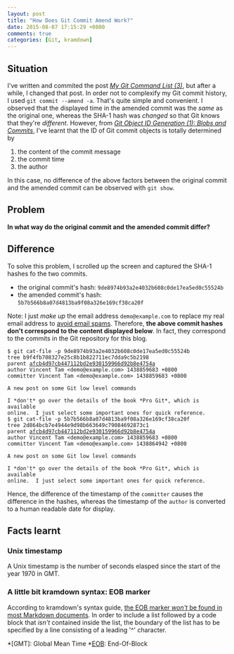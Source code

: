 ```yaml
---
layout: post
title: "How Does Git Commit Amend Work?"
date: 2015-08-07 17:15:29 +0800
comments: true
categories: [Git, kramdown]
---
```


Situation
---

I've written and commited the post [*My Git Command List (3)*][pp1],
but after a while, I changed that post.  In order not to complexify
my Git commit history, I used `git commit --amend -a`.  That's quite
simple and convenient.  I observed that the displayed time in the
amended commit was the *same* as the original one, whereas the SHA-1
hash was *changed* so that Git knows that they're *different*.
However, from
[*Git Object ID Generation (1): Blobs and Commits*][pp2], I've learnt
that the ID of Git commit objects is totally determined by

1. the content of the commit message
2. the commit time
3. the author

In this case, no difference of the above factors between the original
commit and the amended commit can be observed with `git show`.

Problem
---

**In what way do the original commit and the amended commit differ?**

<!-- more -->

Difference
---

To solve this problem, I scrolled up the screen and captured the SHA-1
hashes fo the two commits.

- the original commit's hash: `9de8974b93a2e4032b608c0de17ea5ed0c55524b`
- the amended commit's hash: `5b7b566b8a07d4813ba9f08a326e169cf38ca20f`

Note: I just *make up* the email address `demo@example.com` to replace
my real email address to [avoid email spams][nomailto].  Therefore,
**the above commit hashes don't correspond to the content displayed
below**.  In fact, they correspond to the commits in the Git
repository for this blog.

<pre class="cliUB"><code>$ git cat-file -p 9de8974b93a2e4032b608c0de17ea5ed0c55524b
tree b9f4fb708327e25c8b1b822711ec7dda9c5b2198
parent <a href="https://github.com/VincentTam/vincenttam.github.io/commit/afcb4d97cb447112bd2e930159966d92b8e4754a">afcb4d97cb447112bd2e930159966d92b8e4754a</a>
author Vincent Tam &lt;demo@example.com&gt; 1438859683 +0800
committer Vincent Tam &lt;demo@example.com&gt; <span class="UBHLCode">1438859683</span> +0800

A new post on some Git low level commands

I *don't* go over the details of the book *Pro Git*, which is available
online.  I just select some important ones for quick reference.
$ git cat-file -p 5b7b566b8a07d4813ba9f08a326e169cf38ca20f
tree 2d864bcb7e4944e9d98b663649c79084692873c1
parent <a href="https://github.com/VincentTam/vincenttam.github.io/commit/afcb4d97cb447112bd2e930159966d92b8e4754a">afcb4d97cb447112bd2e930159966d92b8e4754a</a>
author Vincent Tam &lt;demo@example.com&gt; 1438859683 +0800
committer Vincent Tam &lt;demo@example.com&gt; 1438864942 +0800

A new post on some Git low level commands

I *don't* go over the details of the book *Pro Git*, which is available
online.  I just select some important ones for quick reference.</code>
</pre>

Hence, the difference of the timestamp of the `committer` causes the
difference in the hashes, whereas the timestamp of the `author` is
converted to a human readable date for display.

Facts learnt
---

### Unix timestamp

A Unix timestamp is the number of seconds elasped since the start of
the year 1970 in GMT.

### A little bit kramdown syntax: EOB marker

According to kramdown's syntax guide,
[the EOB marker *won't* be found in most Markdown documents][eob].  In
order to include a list followed by a code block that *isn't*
contained inside the list, the boundary of the list has to be
specified by a line consisting of a leading '^' character.

[pp1]: /blog/2015/08/06/my-git-command-list-3/
[pp2]: /blog/2015/08/07/git-object-id-generation-1-blobs-and-commits/
[nomailto]: http://www.problogger.net/archives/2008/12/06/10-reasons-to-avoid-mailto-links/
[eob]: http://kramdown.gettalong.org/syntax.html#eob-marker

*[GMT]: Global Mean Time
*[EOB]: End-Of-Block
